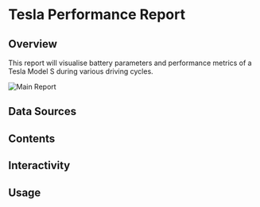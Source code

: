 # Tesla Performance Report

## Overview
This report will visualise battery parameters and performance metrics of a Tesla Model S during various driving cycles.

![Main Report]()

## Data Sources

## Contents

## Interactivity

## Usage

